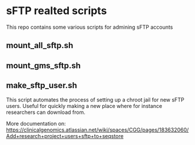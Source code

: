 # sFTP realted scripts
This repo contains some various scripts for admining sFTP accounts

## mount_all_sftp.sh

## mount_gms_sftp.sh

## make_sftp_user.sh
This script automates the process of setting up a chroot jail for new sFTP users. Useful for quickly
making a new place where for instance researchers can download from.

More documentation on: 
https://clinicalgenomics.atlassian.net/wiki/spaces/CGG/pages/183632060/Add+research+project+users+sftp+to+seqstore